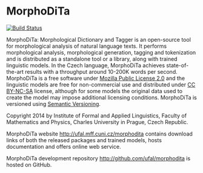 # MorphoDiTa
[![Build Status](https://travis-ci.org/ufal/morphodita.svg?branch=master)](https://travis-ci.org/ufal/morphodita)

MorphoDiTa: Morphological Dictionary and Tagger is an open-source tool for
morphological analysis of natural language texts. It performs morphological
analysis, morphological generation, tagging and tokenization and is distributed
as a standalone tool or a library, along with trained linguistic models. In the
Czech language, MorphoDiTa achieves state-of-the-art results with a throughput
around 10-200K words per second. MorphoDiTa is a free software under
[Mozilla Public License 2.0](http://www.mozilla.org/MPL/2.0/) and the linguistic models
are free for non-commercial use and distributed under
[CC BY-NC-SA](http://creativecommons.org/licenses/by-nc-sa/4.0/) license, although for some
models the original data used to create the model may impose additional
licensing conditions. MorphoDiTa is versioned using [Semantic Versioning](http://semver.org/).

Copyright 2014 by Institute of Formal and Applied Linguistics, Faculty of
Mathematics and Physics, Charles University in Prague, Czech Republic.

MorphoDiTa website http://ufal.mff.cuni.cz/morphodita contains download links
of both the released packages and trained models, hosts documentation and
offers online web service.

MorphoDiTa development repository http://github.com/ufal/morphodita is hosted
on GitHub.
